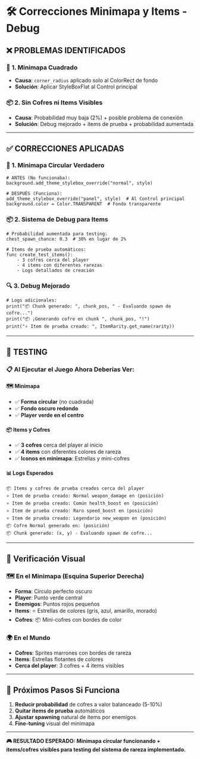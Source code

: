 # 🛠️ Correcciones Minimapa y Items - Debug

## ❌ **PROBLEMAS IDENTIFICADOS**

### 🔴 **1. Minimapa Cuadrado**
- **Causa**: `corner_radius` aplicado solo al ColorRect de fondo
- **Solución**: Aplicar StyleBoxFlat al Control principal

### 📦 **2. Sin Cofres ni Items Visibles**
- **Causa**: Probabilidad muy baja (2%) + posible problema de conexión
- **Solución**: Debug mejorado + items de prueba + probabilidad aumentada

---

## ✅ **CORRECCIONES APLICADAS**

### 🔵 **1. Minimapa Circular Verdadero**
```gdscript
# ANTES (No funcionaba):
background.add_theme_stylebox_override("normal", style)

# DESPUÉS (Funciona):
add_theme_stylebox_override("panel", style)  # Al Control principal
background.color = Color.TRANSPARENT  # Fondo transparente
```

### 📦 **2. Sistema de Debug para Items**
```gdscript
# Probabilidad aumentada para testing:
chest_spawn_chance: 0.3  # 30% en lugar de 2%

# Items de prueba automáticos:
func create_test_items():
    - 3 cofres cerca del player
    - 4 items con diferentes rarezas
    - Logs detallados de creación
```

### 🔍 **3. Debug Mejorado**
```gdscript
# Logs adicionales:
print("📦 Chunk generado: ", chunk_pos, " - Evaluando spawn de cofre...")
print("📦 ¡Generando cofre en chunk ", chunk_pos, "!")
print("⭐ Item de prueba creado: ", ItemRarity.get_name(rarity))
```

---

## 🧪 **TESTING**

### 📋 **Al Ejecutar el Juego Ahora Deberías Ver**:

#### **🗺️ Minimapa**
- ✅ **Forma circular** (no cuadrada)
- ✅ **Fondo oscuro redondo**
- ✅ **Player verde en el centro**

#### **📦 Items y Cofres**
- ✅ **3 cofres** cerca del player al inicio
- ✅ **4 items** con diferentes colores de rareza
- ✅ **Iconos en minimapa**: Estrellas y mini-cofres

#### **📊 Logs Esperados**
```
📦 Items y cofres de prueba creados cerca del player
⭐ Item de prueba creado: Normal weapon_damage en (posición)
⭐ Item de prueba creado: Común health_boost en (posición)
⭐ Item de prueba creado: Raro speed_boost en (posición)
⭐ Item de prueba creado: Legendario new_weapon en (posición)
📦 Cofre Normal generado en: (posición)
📦 Chunk generado: (x, y) - Evaluando spawn de cofre...
```

---

## 🎯 **Verificación Visual**

### 🗺️ **En el Minimapa (Esquina Superior Derecha)**
- **Forma**: Círculo perfecto oscuro
- **Player**: Punto verde central
- **Enemigos**: Puntos rojos pequeños
- **Items**: ⭐ Estrellas de colores (gris, azul, amarillo, morado)
- **Cofres**: 📦 Mini-cofres con bordes de color

### 🌍 **En el Mundo**
- **Cofres**: Sprites marrones con bordes de rareza
- **Items**: Estrellas flotantes de colores
- **Cerca del player**: 3 cofres + 4 items visibles

---

## 🚀 **Próximos Pasos Si Funciona**

1. **Reducir probabilidad** de cofres a valor balanceado (5-10%)
2. **Quitar items de prueba** automáticos
3. **Ajustar spawning** natural de items por enemigos
4. **Fine-tuning** visual del minimapa

---

**🎮 RESULTADO ESPERADO: Minimapa circular funcionando + items/cofres visibles para testing del sistema de rareza implementado.**